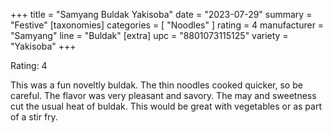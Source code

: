 +++
title = "Samyang Buldak Yakisoba"
date = "2023-07-29"
summary = "Festive"
[taxonomies]
categories = [ "Noodles" ]
rating = 4
manufacturer = "Samyang"
line = "Buldak"
[extra]
upc = "8801073115125"
variety = "Yakisoba"
+++

Rating: 4

This was a fun noveltly buldak.
The thin noodles cooked quicker, so be careful.
The flavor was very pleasant and savory.
The may and sweetness cut the usual heat of buldak.
This would be great with vegetables or as part of a stir fry.
